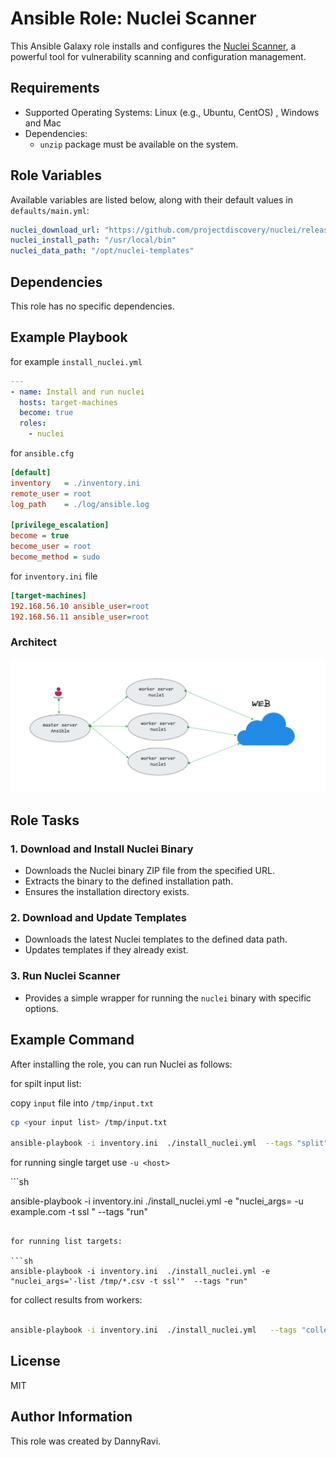 # Ansible Role: Nuclei Scanner

This Ansible Galaxy role installs and configures the [Nuclei Scanner](https://github.com/projectdiscovery/nuclei), a powerful tool for vulnerability scanning and configuration management.

## Requirements

- Supported Operating Systems: Linux (e.g., Ubuntu, CentOS) , Windows and Mac 
- Dependencies:
  - `unzip` package must be available on the system.

## Role Variables

Available variables are listed below, along with their default values in `defaults/main.yml`:



```yaml
nuclei_download_url: "https://github.com/projectdiscovery/nuclei/releases/latest/download/nuclei.zip"
nuclei_install_path: "/usr/local/bin"
nuclei_data_path: "/opt/nuclei-templates"
```

## Dependencies

This role has no specific dependencies.

## Example Playbook

for example `install_nuclei.yml`

```yaml
---
- name: Install and run nuclei
  hosts: target-machines
  become: true
  roles:
    - nuclei

```

for `ansible.cfg`

```ini
[default]
inventory   = ./inventory.ini
remote_user = root
log_path    = ./log/ansible.log

[privilege_escalation]
become = true
become_user = root
become_method = sudo
```

for `inventory.ini` file
```ini
[target-machines]
192.168.56.10 ansible_user=root
192.168.56.11 ansible_user=root
```

### Architect

![image](./files/arch.png)

## Role Tasks

### 1. Download and Install Nuclei Binary

- Downloads the Nuclei binary ZIP file from the specified URL.
- Extracts the binary to the defined installation path.
- Ensures the installation directory exists.

### 2. Download and Update Templates

- Downloads the latest Nuclei templates to the defined data path.
- Updates templates if they already exist.

### 3. Run Nuclei Scanner

- Provides a simple wrapper for running the `nuclei` binary with specific options.

## Example Command

After installing the role, you can run Nuclei as follows:

for spilt input list:

copy `input` file into `/tmp/input.txt`


```sh
cp <your input list> /tmp/input.txt

ansible-playbook -i inventory.ini  ./install_nuclei.yml  --tags "split"

```

for running single target use `-u <host>`

‍‍‍‍‍```sh

ansible-playbook -i inventory.ini  ./install_nuclei.yml -e "nuclei_args= -u example.com -t ssl "  --tags "run"

```

for running list targets:

```sh
ansible-playbook -i inventory.ini  ./install_nuclei.yml -e "nuclei_args='-list /tmp/*.csv -t ssl'"  --tags "run"

```



for collect results from workers:

```sh

ansible-playbook -i inventory.ini  ./install_nuclei.yml   --tags "collect"

```

## License

MIT

## Author Information

This role was created by DannyRavi.


